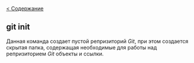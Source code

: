 [< Содержание](./readme.md)

## git init 

Данная команда создает пустой репризиторий *Git*, при этом создается скрытая папка, содержащая необходимые для работы над репризиторием *Git*  объекты и ссылки. 